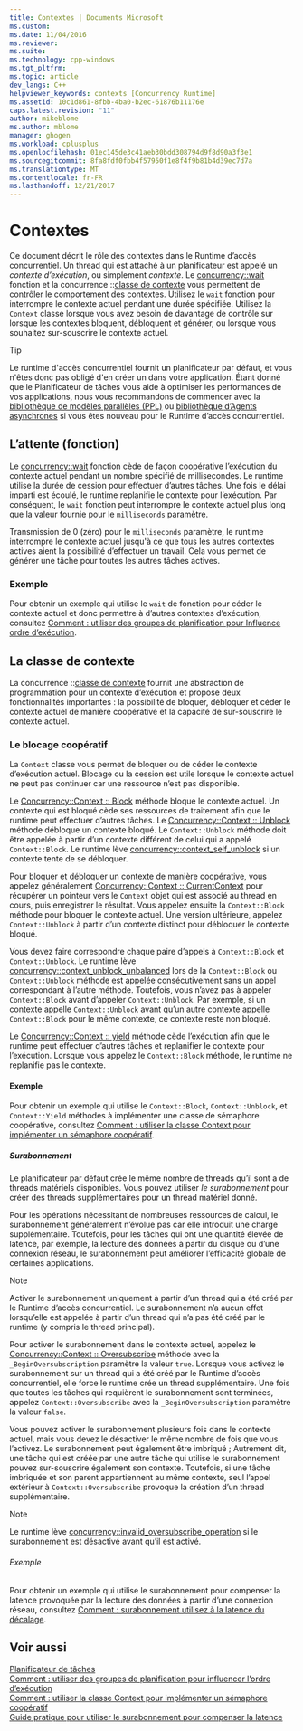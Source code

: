 ```yaml
---
title: Contextes | Documents Microsoft
ms.custom: 
ms.date: 11/04/2016
ms.reviewer: 
ms.suite: 
ms.technology: cpp-windows
ms.tgt_pltfrm: 
ms.topic: article
dev_langs: C++
helpviewer_keywords: contexts [Concurrency Runtime]
ms.assetid: 10c1d861-8fbb-4ba0-b2ec-61876b11176e
caps.latest.revision: "11"
author: mikeblome
ms.author: mblome
manager: ghogen
ms.workload: cplusplus
ms.openlocfilehash: 01ec145de3c41aeb30bdd308794d9f8d90a3f3e1
ms.sourcegitcommit: 8fa8fdf0fbb4f57950f1e8f4f9b81b4d39ec7d7a
ms.translationtype: MT
ms.contentlocale: fr-FR
ms.lasthandoff: 12/21/2017
---
```

# <a name="contexts"></a>Contextes

Ce document décrit le rôle des contextes dans le Runtime d’accès concurrentiel. Un thread qui est attaché à un planificateur est appelé un *contexte d’exécution*, ou simplement *contexte*. Le [concurrency::wait](reference/concurrency-namespace-functions.md#wait) fonction et la concurrence ::[classe de contexte](../../parallel/concrt/reference/context-class.md) vous permettent de contrôler le comportement des contextes. Utilisez le `wait` fonction pour interrompre le contexte actuel pendant une durée spécifiée. Utilisez la `Context` classe lorsque vous avez besoin de davantage de contrôle sur lorsque les contextes bloquent, débloquent et générer, ou lorsque vous souhaitez sur-souscrire le contexte actuel.  
  
> [!TIP]
>  Le runtime d'accès concurrentiel fournit un planificateur par défaut, et vous n'êtes donc pas obligé d'en créer un dans votre application. Étant donné que le Planificateur de tâches vous aide à optimiser les performances de vos applications, nous vous recommandons de commencer avec la [bibliothèque de modèles parallèles (PPL)](../../parallel/concrt/parallel-patterns-library-ppl.md) ou [bibliothèque d’Agents asynchrones](../../parallel/concrt/asynchronous-agents-library.md) si vous êtes nouveau pour le Runtime d’accès concurrentiel.  
  
## <a name="the-wait-function"></a>L’attente (fonction)  

 Le [concurrency::wait](reference/concurrency-namespace-functions.md#wait) fonction cède de façon coopérative l’exécution du contexte actuel pendant un nombre spécifié de millisecondes. Le runtime utilise la durée de cession pour effectuer d’autres tâches. Une fois le délai imparti est écoulé, le runtime replanifie le contexte pour l’exécution. Par conséquent, le `wait` fonction peut interrompre le contexte actuel plus long que la valeur fournie pour le `milliseconds` paramètre.  
  
 Transmission de 0 (zéro) pour le `milliseconds` paramètre, le runtime interrompre le contexte actuel jusqu'à ce que tous les autres contextes actives aient la possibilité d’effectuer un travail. Cela vous permet de générer une tâche pour toutes les autres tâches actives.  
  
### <a name="example"></a>Exemple  
 Pour obtenir un exemple qui utilise le `wait` de fonction pour céder le contexte actuel et donc permettre à d’autres contextes d’exécution, consultez [Comment : utiliser des groupes de planification pour Influence ordre d’exécution](../../parallel/concrt/how-to-use-schedule-groups-to-influence-order-of-execution.md).  
  
## <a name="the-context-class"></a>La classe de contexte  
 La concurrence ::[classe de contexte](../../parallel/concrt/reference/context-class.md) fournit une abstraction de programmation pour un contexte d’exécution et propose deux fonctionnalités importantes : la possibilité de bloquer, débloquer et céder le contexte actuel de manière coopérative et la capacité de sur-souscrire le contexte actuel.  
  
### <a name="cooperative-blocking"></a>Le blocage coopératif  
 La `Context` classe vous permet de bloquer ou de céder le contexte d’exécution actuel. Blocage ou la cession est utile lorsque le contexte actuel ne peut pas continuer car une ressource n’est pas disponible.  
  

 Le [Concurrency::Context :: Block](reference/context-class.md#block) méthode bloque le contexte actuel. Un contexte qui est bloqué cède ses ressources de traitement afin que le runtime peut effectuer d’autres tâches. Le [Concurrency::Context :: Unblock](reference/context-class.md#unblock) méthode débloque un contexte bloqué. Le `Context::Unblock` méthode doit être appelée à partir d’un contexte différent de celui qui a appelé `Context::Block`. Le runtime lève [concurrency::context_self_unblock](../../parallel/concrt/reference/context-self-unblock-class.md) si un contexte tente de se débloquer.  
  
 Pour bloquer et débloquer un contexte de manière coopérative, vous appelez généralement [Concurrency::Context :: CurrentContext](reference/context-class.md#currentcontext) pour récupérer un pointeur vers le `Context` objet qui est associé au thread en cours, puis enregistrer le résultat. Vous appelez ensuite la `Context::Block` méthode pour bloquer le contexte actuel. Une version ultérieure, appelez `Context::Unblock` à partir d’un contexte distinct pour débloquer le contexte bloqué.  
  
 Vous devez faire correspondre chaque paire d’appels à `Context::Block` et `Context::Unblock`. Le runtime lève [concurrency::context_unblock_unbalanced](../../parallel/concrt/reference/context-unblock-unbalanced-class.md) lors de la `Context::Block` ou `Context::Unblock` méthode est appelée consécutivement sans un appel correspondant à l’autre méthode. Toutefois, vous n’avez pas à appeler `Context::Block` avant d’appeler `Context::Unblock`. Par exemple, si un contexte appelle `Context::Unblock` avant qu’un autre contexte appelle `Context::Block` pour le même contexte, ce contexte reste non bloqué.  
  
 Le [Concurrency::Context :: yield](reference/context-class.md#yield) méthode cède l’exécution afin que le runtime peut effectuer d’autres tâches et replanifier le contexte pour l’exécution. Lorsque vous appelez le `Context::Block` méthode, le runtime ne replanifie pas le contexte.  

  
#### <a name="example"></a>Exemple  
 Pour obtenir un exemple qui utilise le `Context::Block`, `Context::Unblock`, et `Context::Yield` méthodes à implémenter une classe de sémaphore coopérative, consultez [Comment : utiliser la classe Context pour implémenter un sémaphore coopératif](../../parallel/concrt/how-to-use-the-context-class-to-implement-a-cooperative-semaphore.md).  
  
##### <a name="oversubscription"></a>Surabonnement  
 Le planificateur par défaut crée le même nombre de threads qu’il sont a de threads matériels disponibles. Vous pouvez utiliser *le surabonnement* pour créer des threads supplémentaires pour un thread matériel donné.  
  
 Pour les opérations nécessitant de nombreuses ressources de calcul, le surabonnement généralement n’évolue pas car elle introduit une charge supplémentaire. Toutefois, pour les tâches qui ont une quantité élevée de latence, par exemple, la lecture des données à partir du disque ou d’une connexion réseau, le surabonnement peut améliorer l’efficacité globale de certaines applications.  
  
> [!NOTE]
>  Activer le surabonnement uniquement à partir d’un thread qui a été créé par le Runtime d’accès concurrentiel. Le surabonnement n’a aucun effet lorsqu’elle est appelée à partir d’un thread qui n’a pas été créé par le runtime (y compris le thread principal).  
  
 Pour activer le surabonnement dans le contexte actuel, appelez le [Concurrency::Context :: Oversubscribe](reference/context-class.md#oversubscribe) méthode avec la `_BeginOversubscription` paramètre la valeur `true`. Lorsque vous activez le surabonnement sur un thread qui a été créé par le Runtime d’accès concurrentiel, elle force le runtime crée un thread supplémentaire. Une fois que toutes les tâches qui requièrent le surabonnement sont terminées, appelez `Context::Oversubscribe` avec la `_BeginOversubscription` paramètre la valeur `false`.  

  
 Vous pouvez activer le surabonnement plusieurs fois dans le contexte actuel, mais vous devez le désactiver le même nombre de fois que vous l’activez. Le surabonnement peut également être imbriqué ; Autrement dit, une tâche qui est créée par une autre tâche qui utilise le surabonnement pouvez sur-souscrire également son contexte. Toutefois, si une tâche imbriquée et son parent appartiennent au même contexte, seul l’appel extérieur à `Context::Oversubscribe` provoque la création d’un thread supplémentaire.  
  
> [!NOTE]
>  Le runtime lève [concurrency::invalid_oversubscribe_operation](../../parallel/concrt/reference/invalid-oversubscribe-operation-class.md) si le surabonnement est désactivé avant qu’il est activé.  
  
###### <a name="example"></a>Exemple  
 Pour obtenir un exemple qui utilise le surabonnement pour compenser la latence provoquée par la lecture des données à partir d’une connexion réseau, consultez [Comment : surabonnement utilisez à la latence du décalage](../../parallel/concrt/how-to-use-oversubscription-to-offset-latency.md).  
  
## <a name="see-also"></a>Voir aussi  
 [Planificateur de tâches](../../parallel/concrt/task-scheduler-concurrency-runtime.md)   
 [Comment : utiliser des groupes de planification pour influencer l’ordre d’exécution](../../parallel/concrt/how-to-use-schedule-groups-to-influence-order-of-execution.md)   
 [Comment : utiliser la classe Context pour implémenter un sémaphore coopératif](../../parallel/concrt/how-to-use-the-context-class-to-implement-a-cooperative-semaphore.md)   
 [Guide pratique pour utiliser le surabonnement pour compenser la latence](../../parallel/concrt/how-to-use-oversubscription-to-offset-latency.md)

